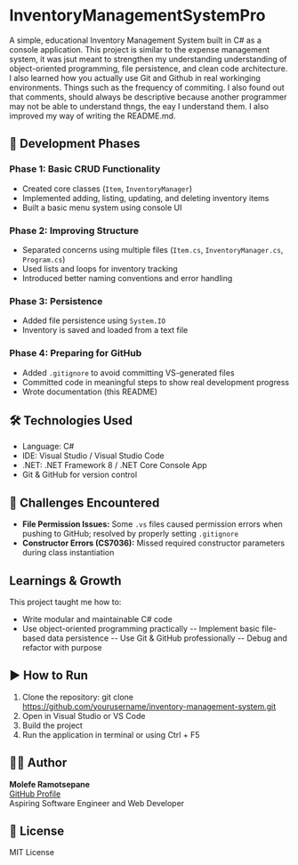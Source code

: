 # InventoryManagementSystemPro

A simple, educational Inventory Management System built in C# as a console application. This project is similar to the expense management system, it was jsut meant to strengthen my understanding understanding of object-oriented programming, file persistence, and clean code architecture. I also learned how you actually use Git and Github in real workinging environments. Things such as the frequency of commiting. I also found out that comments, should always be descriptive because another programmer may not be able to understand thngs, the eay I understand them. I also improved my way of writing the README.md. 

## 🚧 Development Phases

### Phase 1: Basic CRUD Functionality
- Created core classes (`Item`, `InventoryManager`)
- Implemented adding, listing, updating, and deleting inventory items
- Built a basic menu system using console UI

### Phase 2: Improving Structure
- Separated concerns using multiple files (`Item.cs`, `InventoryManager.cs`, `Program.cs`)
- Used lists and loops for inventory tracking
- Introduced better naming conventions and error handling

### Phase 3: Persistence
- Added file persistence using `System.IO`
- Inventory is saved and loaded from a text file

### Phase 4: Preparing for GitHub
- Added `.gitignore` to avoid committing VS-generated files
- Committed code in meaningful steps to show real development progress
- Wrote documentation (this README)

## 🛠️ Technologies Used

- Language: C#
- IDE: Visual Studio / Visual Studio Code
- .NET: .NET Framework 8 / .NET Core Console App
- Git & GitHub for version control

## 🧱 Challenges Encountered

- **File Permission Issues:** Some `.vs` files caused permission errors when pushing to GitHub; resolved by properly setting `.gitignore`
- **Constructor Errors (CS7036):** Missed required constructor parameters during class instantiation

## Learnings & Growth
This project taught me how to:
- Write modular and maintainable C# code
- Use object-oriented programming practically
-- Implement basic file-based data persistence
-- Use Git & GitHub professionally
-- Debug and refactor with purpose

## ▶️ How to Run

1. Clone the repository: git clone https://github.com/yourusername/inventory-management-system.git
2. Open in Visual Studio or VS Code
3. Build the project
4. Run the application in terminal or using Ctrl + F5

## 👨‍💻 Author

**Molefe Ramotsepane**  
[GitHub Profile](https://github.com/MolefeRamotsepane)  
Aspiring Software Engineer and Web Developer

## 📜 License
MIT License

